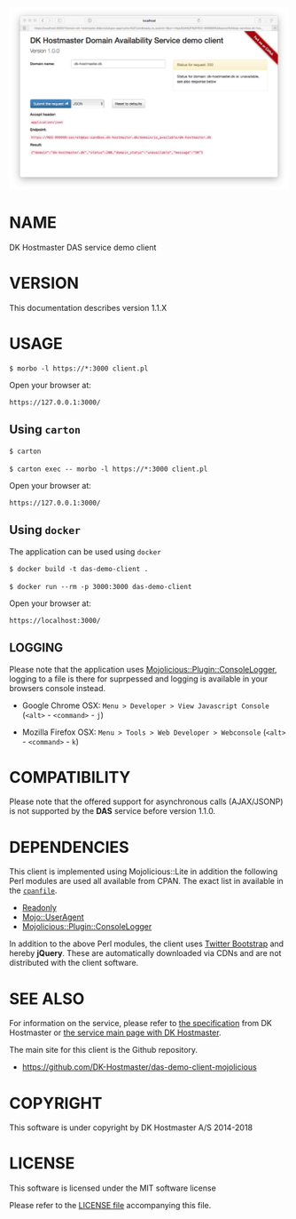 
![screenshot](images/main-screen.png)

# NAME

DK Hostmaster DAS service demo client

# VERSION

This documentation describes version 1.1.X

# USAGE

    $ morbo -l https://*:3000 client.pl

Open your browser at:

    https://127.0.0.1:3000/

## Using `carton`

    $ carton

    $ carton exec -- morbo -l https://*:3000 client.pl

Open your browser at:

    https://127.0.0.1:3000/

## Using `docker`

The application can be used using `docker`

    $ docker build -t das-demo-client .

    $ docker run --rm -p 3000:3000 das-demo-client

Open your browser at:

    https://localhost:3000/

## LOGGING

Please note that the application uses [Mojolicious::Plugin::ConsoleLogger](https://metacpan.org/pod/Mojolicious::Plugin::ConsoleLogger), logging to a file is there for suprpessed and logging is available in your browsers console instead.

- Google Chrome OSX: `Menu > Developer > View Javascript Console`  (`<alt>` - `<command>` - `j`)

- Mozilla Firefox OSX: `Menu > Tools > Web Developer > Webconsole` (`<alt>` - `<command>` - `k`) 

# COMPATIBILITY

Please note that the offered support for asynchronous calls (AJAX/JSONP) is not supported by the **DAS** service before version 1.1.0.

# DEPENDENCIES

This client is implemented using Mojolicious::Lite in addition the following
Perl modules are used all available from CPAN. The exact list in available in the [`cpanfile`](cpanfile).

- [Readonly](https://metacpan.org/pod/Readonly)
- [Mojo::UserAgent](https://metacpan.org/pod/Mojo::UserAgent)
- [Mojolicious::Plugin::ConsoleLogger](https://metacpan.org/pod/Mojolicious::Plugin::ConsoleLogger)

In addition to the above Perl modules, the client uses [Twitter Bootstrap](http://getbootstrap.com/) and hereby **jQuery**. These are automatically downloaded via CDNs and are not distributed with the client software.

# SEE ALSO

For information on the service, please refer to [the specification](https://github.com/DK-Hostmaster/das-service-specification) from DK Hostmaster or [the service main page with DK Hostmaster](https://www.dk-hostmaster.dk/en/das).

The main site for this client is the Github repository.

- https://github.com/DK-Hostmaster/das-demo-client-mojolicious

# COPYRIGHT

This software is under copyright by DK Hostmaster A/S 2014-2018

# LICENSE

This software is licensed under the MIT software license

Please refer to the [LICENSE file](LICENSE) accompanying this file.
